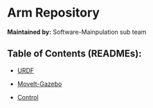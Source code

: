 # Arm Repository

**Maintained by:** Software-Mainpulation sub team

## Table of Contents (READMEs):

- [URDF](./src/arm_urdf/README/README.md)
    

- [MoveIt-Gazebo](./src/moveit_config/README/README.md)

- [Control](./src/arm_control/README/README.md)
